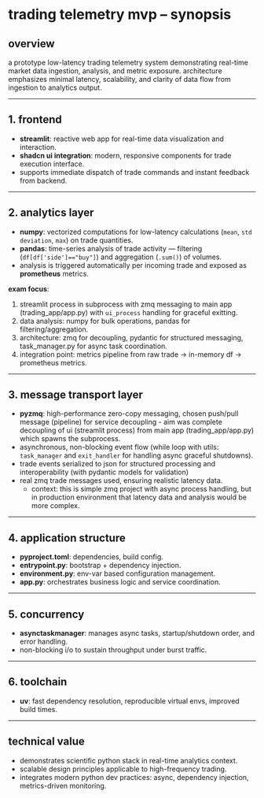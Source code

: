 # trading telemetry mvp – synopsis

## overview  
a prototype low-latency trading telemetry system demonstrating real-time market data ingestion, analysis, and metric exposure. architecture emphasizes minimal latency, scalability, and clarity of data flow from ingestion to analytics output.

---

## 1. frontend  
- **streamlit**: reactive web app for real-time data visualization and interaction.  
- **shadcn ui integration**: modern, responsive components for trade execution interface.  
- supports immediate dispatch of trade commands and instant feedback from backend.

---

## 2. analytics layer  
- **numpy**: vectorized computations for low-latency calculations (`mean`, `std deviation`, `max`) on trade quantities.  
- **pandas**: time-series analysis of trade activity — filtering (`df[df['side']=="buy"]`) and aggregation (`.sum()`) of volumes.  
- analysis is triggered automatically per incoming trade and exposed as **prometheus** metrics.

**exam focus**:  
1. streamlit process in subprocess with zmq messaging to main app (trading_app/app.py) with `ui_process` handling for graceful exitting.
2. data analysis: numpy for bulk operations, pandas for filtering/aggregation. 
3. architecture: zmq for decoupling, pydantic for structured messaging, task_manager.py for async task coordination.
4. integration point: metrics pipeline from raw trade → in-memory df → prometheus metrics.

---

## 3. message transport layer  
- **pyzmq**: high-performance zero-copy messaging, chosen push/pull message (pipeline) for service decoupling - aim was complete decoupling of ui (streamlit process) from main app (trading_app/app.py) which spawns the subprocess.
- asynchronous, non-blocking event flow (while loop with utils: `task_manager` and `exit_handler` for handling async graceful shutdowns).  
- trade events serialized to json for structured processing and interoperability (with pydantic models for validation)
- real zmq trade messages used, ensuring realistic latency data.
  - context: this is simple zmq project with async process handling, but in production environment that latency data and analysis would be more complex.

---

## 4. application structure  
- **pyproject.toml**: dependencies, build config.  
- **entrypoint.py**: bootstrap + dependency injection.  
- **environment.py**: env-var based configuration management.  
- **app.py**: orchestrates business logic and service coordination.

---

## 5. concurrency  
- **asynctaskmanager**: manages async tasks, startup/shutdown order, and error handling.  
- non-blocking i/o to sustain throughput under burst traffic.

---

## 6. toolchain  
- **uv**: fast dependency resolution, reproducible virtual envs, improved build times.

---

## technical value  
- demonstrates scientific python stack in real-time analytics context.  
- scalable design principles applicable to high-frequency trading.  
- integrates modern python dev practices: async, dependency injection, metrics-driven monitoring.
